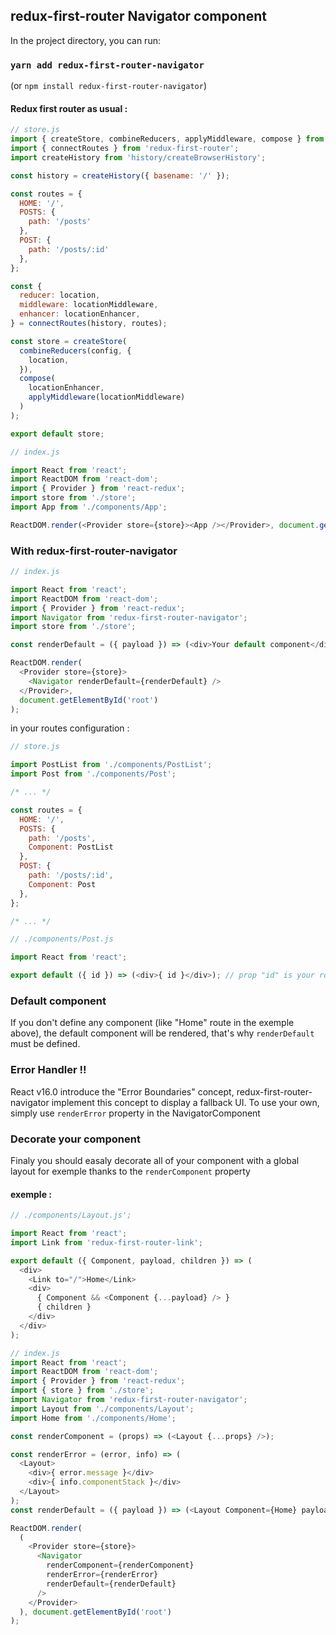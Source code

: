 ## redux-first-router Navigator component

In the project directory, you can run:

### `yarn add redux-first-router-navigator`

(or `npm install redux-first-router-navigator`)

#### Redux first router as usual :

```javascript
// store.js
import { createStore, combineReducers, applyMiddleware, compose } from 'redux';
import { connectRoutes } from 'redux-first-router';
import createHistory from 'history/createBrowserHistory';

const history = createHistory({ basename: '/' });

const routes = {
  HOME: '/',
  POSTS: {
    path: '/posts'
  },
  POST: {
    path: '/posts/:id'
  },
};

const {
  reducer: location,
  middleware: locationMiddleware,
  enhancer: locationEnhancer,
} = connectRoutes(history, routes);

const store = createStore(
  combineReducers(config, {
    location,
  }),
  compose(
    locationEnhancer,
    applyMiddleware(locationMiddleware)
  )
);

export default store;
```


```javascript
// index.js

import React from 'react';
import ReactDOM from 'react-dom';
import { Provider } from 'react-redux';
import store from './store';
import App from './components/App';

ReactDOM.render(<Provider store={store}><App /></Provider>, document.getElementById('root'));
```

### With redux-first-router-navigator

```javascript
// index.js

import React from 'react';
import ReactDOM from 'react-dom';
import { Provider } from 'react-redux';
import Navigator from 'redux-first-router-navigator';
import store from './store';

const renderDefault = ({ payload }) => (<div>Your default component</div>} />);

ReactDOM.render(
  <Provider store={store}>
    <Navigator renderDefault={renderDefault} />
  </Provider>,
  document.getElementById('root')
);
```

in your routes configuration :
```javascript
// store.js

import PostList from './components/PostList';
import Post from './components/Post';

/* ... */

const routes = {
  HOME: '/',
  POSTS: {
    path: '/posts',
    Component: PostList
  },
  POST: {
    path: '/posts/:id',
    Component: Post
  },
};

/* ... */
```

```javascript
// ./components/Post.js

import React from 'react';

export default ({ id }) => (<div>{ id }</div>); // prop "id" is your route payload
```

### Default component
If you don't define any component (like "Home" route in the exemple above), the default component will be rendered, that's why ```renderDefault``` must be defined.

### Error Handler !!
React v16.0 introduce the "Error Boundaries" concept, redux-first-router-navigator implement this concept to display a fallback UI.
To use your own, simply use ```renderError``` property in the NavigatorComponent

### Decorate your component
Finaly you should easaly decorate all of your component with a global layout for exemple thanks to the ```renderComponent``` property 

#### exemple :
```javascript
// ./components/Layout.js';

import React from 'react';
import Link from 'redux-first-router-link';

export default ({ Component, payload, children }) => (
  <div>
    <Link to="/">Home</Link>
    <div>
      { Component && <Component {...payload} /> }
      { children }
    </div>
  </div>
);
```

```javascript
// index.js
import React from 'react';
import ReactDOM from 'react-dom';
import { Provider } from 'react-redux';
import { store } from './store';
import Navigator from 'redux-first-router-navigator';
import Layout from './components/Layout';
import Home from './components/Home';

const renderComponent = (props) => (<Layout {...props} />);

const renderError = (error, info) => (
  <Layout>
    <div>{ error.message }</div>
    <div>{ info.componentStack }</div>
  </Layout>
);
const renderDefault = ({ payload }) => (<Layout Component={Home} payload={payload} />);

ReactDOM.render(
  (
    <Provider store={store}>
      <Navigator
        renderComponent={renderComponent}
        renderError={renderError}
        renderDefault={renderDefault}
      />
    </Provider>
  ), document.getElementById('root')
);
```


